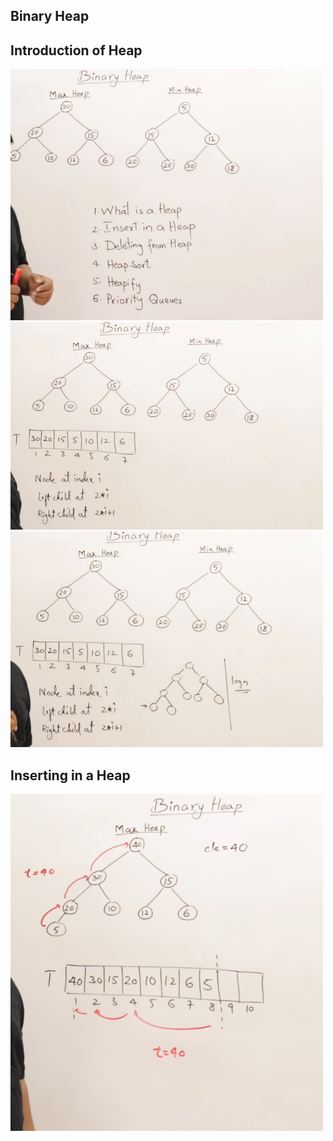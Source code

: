 ## Binary Heap

## Introduction of Heap
<img src="./images/imagea.png" width="500" />
<img src="./images/imageb.png" width="500" />
<img src="./images/imagec.png" width="500" />

## Inserting in a Heap
<img src="./images/imaged.png" width="500" />
